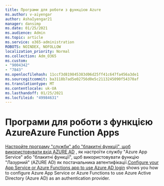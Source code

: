 ```yaml
---
title: Програми для роботи з функцією Azure
ms.author: v-aiyengar
author: AshaIyengar21
manager: dansimp
ms.date: 01/25/2021
ms.audience: Admin
ms.topic: article
ms.service: o365-administration
ROBOTS: NOINDEX, NOFOLLOW
localization_priority: Normal
ms.collection: Adm_O365
ms.custom:
- "9004342"
- "7843"
ms.openlocfilehash: 11ccf3d819845383d06d25ff41c647fa456a3de1
ms.sourcegitcommit: ba3118b7ad5e02756d0e5c2113245090f54370af
ms.translationtype: MT
ms.contentlocale: uk-UA
ms.lasthandoff: 01/25/2021
ms.locfileid: "49984631"
---
```

# <a name="azure-function-apps"></a><span data-ttu-id="5aa9e-102">Програми для роботи з функцією Azure</span><span class="sxs-lookup"><span data-stu-id="5aa9e-102">Azure Function Apps</span></span>

<span data-ttu-id="5aa9e-103">[Настройте програму "служби" або "блакитні функції", щоб використовувати вхід AZURE AD](https://docs.microsoft.com/azure/app-service/configure-authentication-provider-aad) , як настроїти службу "Azure App Service" або "блакитні функції", щоб використовувати функцію "Лазурний" (AZURE AD) як постачальника автентифікації.</span><span class="sxs-lookup"><span data-stu-id="5aa9e-103">[Configure your App Service or Azure Functions app to use Azure AD login](https://docs.microsoft.com/azure/app-service/configure-authentication-provider-aad) shows you how to configure Azure App Service or Azure Functions to use Azure Active Directory (Azure AD) as an authentication provider.</span></span>